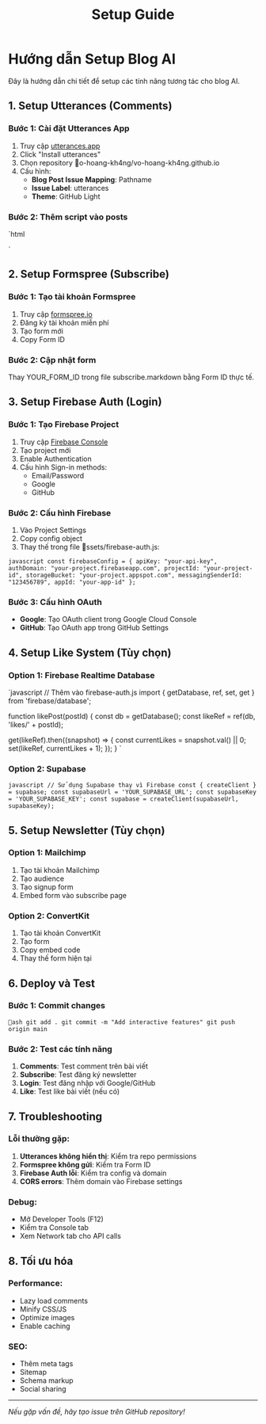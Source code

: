 ﻿---
layout: page
title: Setup Guide
permalink: /setup/
---

# Hướng dẫn Setup Blog AI 

Đây là hướng dẫn chi tiết để setup các tính năng tương tác cho blog AI.

## 1. Setup Utterances (Comments)

### Bước 1: Cài đặt Utterances App
1. Truy cập [utterances.app](https://utterances.app)
2. Click "Install utterances" 
3. Chọn repository o-hoang-kh4ng/vo-hoang-kh4ng.github.io
4. Cấu hình:
   - **Blog Post  Issue Mapping**: Pathname
   - **Issue Label**: utterances
   - **Theme**: GitHub Light

### Bước 2: Thêm script vào posts
`html
<script src="https://utteranc.es/client.js"
        repo="vo-hoang-kh4ng/vo-hoang-kh4ng.github.io"
        issue-term="pathname"
        theme="github-light"
        crossorigin="anonymous"
        async>
</script>
`

## 2. Setup Formspree (Subscribe)

### Bước 1: Tạo tài khoản Formspree
1. Truy cập [formspree.io](https://formspree.io)
2. Đăng ký tài khoản miễn phí
3. Tạo form mới
4. Copy Form ID

### Bước 2: Cập nhật form
Thay YOUR_FORM_ID trong file subscribe.markdown bằng Form ID thực tế.

## 3. Setup Firebase Auth (Login)

### Bước 1: Tạo Firebase Project
1. Truy cập [Firebase Console](https://console.firebase.google.com)
2. Tạo project mới
3. Enable Authentication
4. Cấu hình Sign-in methods:
   - Email/Password
   - Google
   - GitHub

### Bước 2: Cấu hình Firebase
1. Vào Project Settings
2. Copy config object
3. Thay thế trong file ssets/firebase-auth.js:

`javascript
const firebaseConfig = {
  apiKey: "your-api-key",
  authDomain: "your-project.firebaseapp.com",
  projectId: "your-project-id",
  storageBucket: "your-project.appspot.com",
  messagingSenderId: "123456789",
  appId: "your-app-id"
};
`

### Bước 3: Cấu hình OAuth
- **Google**: Tạo OAuth client trong Google Cloud Console
- **GitHub**: Tạo OAuth app trong GitHub Settings

## 4. Setup Like System (Tùy chọn)

### Option 1: Firebase Realtime Database
`javascript
// Thêm vào firebase-auth.js
import { getDatabase, ref, set, get } from 'firebase/database';

function likePost(postId) {
  const db = getDatabase();
  const likeRef = ref(db, 'likes/' + postId);
  
  get(likeRef).then((snapshot) => {
    const currentLikes = snapshot.val() || 0;
    set(likeRef, currentLikes + 1);
  });
}
`

### Option 2: Supabase
`javascript
// Sử dụng Supabase thay vì Firebase
const { createClient } = supabase;
const supabaseUrl = 'YOUR_SUPABASE_URL';
const supabaseKey = 'YOUR_SUPABASE_KEY';
const supabase = createClient(supabaseUrl, supabaseKey);
`

## 5. Setup Newsletter (Tùy chọn)

### Option 1: Mailchimp
1. Tạo tài khoản Mailchimp
2. Tạo audience
3. Tạo signup form
4. Embed form vào subscribe page

### Option 2: ConvertKit
1. Tạo tài khoản ConvertKit
2. Tạo form
3. Copy embed code
4. Thay thế form hiện tại

## 6. Deploy và Test

### Bước 1: Commit changes
`ash
git add .
git commit -m "Add interactive features"
git push origin main
`

### Bước 2: Test các tính năng
1. **Comments**: Test comment trên bài viết
2. **Subscribe**: Test đăng ký newsletter
3. **Login**: Test đăng nhập với Google/GitHub
4. **Like**: Test like bài viết (nếu có)

## 7. Troubleshooting

### Lỗi thường gặp:
1. **Utterances không hiển thị**: Kiểm tra repo permissions
2. **Formspree không gửi**: Kiểm tra Form ID
3. **Firebase Auth lỗi**: Kiểm tra config và domain
4. **CORS errors**: Thêm domain vào Firebase settings

### Debug:
- Mở Developer Tools (F12)
- Kiểm tra Console tab
- Xem Network tab cho API calls

## 8. Tối ưu hóa

### Performance:
- Lazy load comments
- Minify CSS/JS
- Optimize images
- Enable caching

### SEO:
- Thêm meta tags
- Sitemap
- Schema markup
- Social sharing

---

*Nếu gặp vấn đề, hãy tạo issue trên GitHub repository!*
